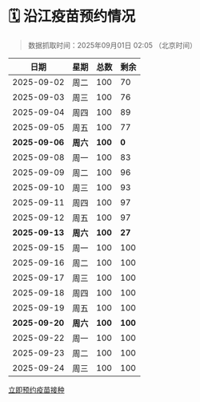 # 🗓️ 沿江疫苗预约情况

> 数据抓取时间：2025年09月01日 02:05 （北京时间）

| 日期 | 星期 | 总数 | 剩余 |
|------|------|------|------|
| 2025-09-02 | 周二 | 100 | 70 |
| 2025-09-03 | 周三 | 100 | 76 |
| 2025-09-04 | 周四 | 100 | 89 |
| 2025-09-05 | 周五 | 100 | 77 |
| **2025-09-06** | **周六** | **100** | **0** |
| 2025-09-08 | 周一 | 100 | 83 |
| 2025-09-09 | 周二 | 100 | 96 |
| 2025-09-10 | 周三 | 100 | 93 |
| 2025-09-11 | 周四 | 100 | 97 |
| 2025-09-12 | 周五 | 100 | 97 |
| **2025-09-13** | **周六** | **100** | **27** |
| 2025-09-15 | 周一 | 100 | 100 |
| 2025-09-16 | 周二 | 100 | 100 |
| 2025-09-17 | 周三 | 100 | 100 |
| 2025-09-18 | 周四 | 100 | 100 |
| 2025-09-19 | 周五 | 100 | 100 |
| **2025-09-20** | **周六** | **100** | **100** |
| 2025-09-22 | 周一 | 100 | 100 |
| 2025-09-23 | 周二 | 100 | 100 |
| 2025-09-24 | 周三 | 100 | 100 |


<div class="button-container">
<a class="btn" href="http://yfzweb.ishequ.net/#/login" target="_blank">立即预约疫苗接种</a>
</div>
